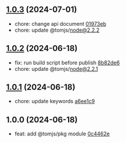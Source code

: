 ## [1.0.3](https://github.com/tomjs/utils/compare/pkg%401.0.2...pkg%401.0.3) (2024-07-01)

- chore: change api document [01973eb](https://github.com/tomjs/utils/commit/01973eb)
- chore: update @tomjs/node@2.2.2

## [1.0.2](https://github.com/tomjs/utils/compare/pkg%401.0.1...pkg%401.0.2) (2024-06-18)

- fix: run build script before publish [8b82de6](https://github.com/tomjs/utils/commit/8b82de6)
- chore: update @tomjs/node@2.2.1

## [1.0.1](https://github.com/tomjs/utils/compare/pkg%401.0.0...pkg%401.0.1) (2024-06-18)

- chore: update keywords [a6ee1c9](https://github.com/tomjs/utils/commit/a6ee1c9)

## 1.0.0 (2024-06-18)

- feat: add @tomjs/pkg module [0c4462e](https://github.com/tomjs/utils/commit/0c4462e)

